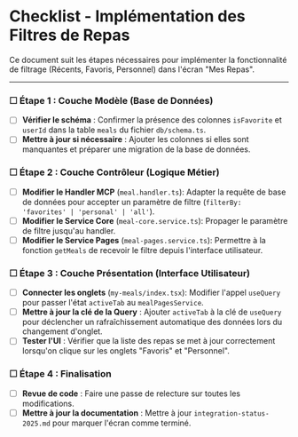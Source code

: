 # Checklist - Implémentation des Filtres de Repas

Ce document suit les étapes nécessaires pour implémenter la fonctionnalité de filtrage (Récents, Favoris, Personnel) dans l'écran "Mes Repas".

---

### ☐ Étape 1 : Couche Modèle (Base de Données)

- [ ] **Vérifier le schéma** : Confirmer la présence des colonnes `isFavorite` et `userId` dans la table `meals` du fichier `db/schema.ts`.
- [ ] **Mettre à jour si nécessaire** : Ajouter les colonnes si elles sont manquantes et préparer une migration de la base de données.

### ☐ Étape 2 : Couche Contrôleur (Logique Métier)

- [ ] **Modifier le Handler MCP** (`meal.handler.ts`): Adapter la requête de base de données pour accepter un paramètre de filtre (`filterBy: 'favorites' | 'personal' | 'all'`).
- [ ] **Modifier le Service Core** (`meal-core.service.ts`): Propager le paramètre de filtre jusqu'au handler.
- [ ] **Modifier le Service Pages** (`meal-pages.service.ts`): Permettre à la fonction `getMeals` de recevoir le filtre depuis l'interface utilisateur.

### ☐ Étape 3 : Couche Présentation (Interface Utilisateur)

- [ ] **Connecter les onglets** (`my-meals/index.tsx`): Modifier l'appel `useQuery` pour passer l'état `activeTab` au `mealPagesService`.
- [ ] **Mettre à jour la clé de la Query** : Ajouter `activeTab` à la clé de `useQuery` pour déclencher un rafraîchissement automatique des données lors du changement d'onglet.
- [ ] **Tester l'UI** : Vérifier que la liste des repas se met à jour correctement lorsqu'on clique sur les onglets "Favoris" et "Personnel".

### ☐ Étape 4 : Finalisation

- [ ] **Revue de code** : Faire une passe de relecture sur toutes les modifications.
- [ ] **Mettre à jour la documentation** : Mettre à jour `integration-status-2025.md` pour marquer l'écran comme terminé.
